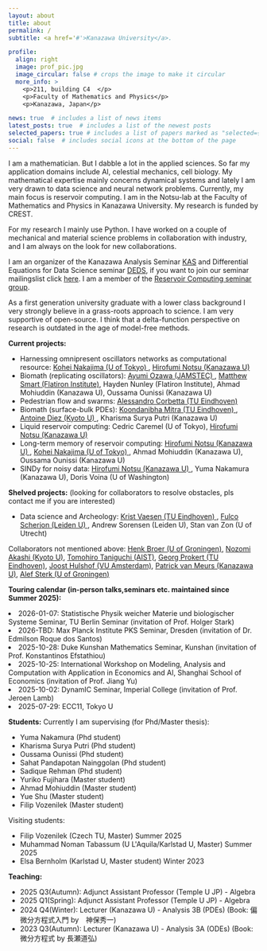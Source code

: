 ```yaml
---
layout: about
title: about
permalink: /
subtitle: <a href='#'>Kanazawa University</a>. 

profile:
  align: right
  image: prof_pic.jpg
  image_circular: false # crops the image to make it circular
  more_info: >
    <p>211, building C4  </p>
    <p>Faculty of Mathematics and Physics</p>
    <p>Kanazawa, Japan</p>

news: true  # includes a list of news items
latest_posts: true  # includes a list of the newest posts
selected_papers: true # includes a list of papers marked as "selected={true}"
social: false  # includes social icons at the bottom of the page
---
```


I am a mathematician. But I dabble a lot in the applied sciences. So far my application domains include AI, celestial mechanics, cell biology. My mathematical expertise mainly concerns dynamical systems and lately I am very drawn to data science and neural network problems. Currently, my main focus is reservoir computing. I am in the Notsu-lab at the Faculty of Mathematics and Physics in Kanazawa University. My research is funded by CREST.

For my research I mainly use Python. I have worked on a couple of mechanical and material science problems in collaboration with industry, and I am always on the look for new collaborations.

I am an organizer of the Kanazawa Analysis Seminar [KAS](http://polaris.s.kanazawa-u.ac.jp/kas/) and Differential Equations for Data Science seminar [DEDS](https://scheme.hn/deds/), if you want to join our seminar mailingslist click [here](https://groups.google.com/forum/#!forum/deds-ku/join). I am a member of the [Reservoir Computing seminar group](https://www.kohei-nakajima.com/rc-seminar-group).

As a first generation university graduate with a lower class background I very strongly believe in a grass-roots approach to science. I am very supportive of open-source. I think that a delta-function perspective on research is outdated in the age of model-free methods.  

**Current projects:**
<ul>
    <li> Harnessing omnipresent oscillators networks as computational resource: <a href ="https://www.kohei-nakajima.com/">Kohei Nakajima (U of Tokyo) </a>, <a href = "https://scheme.hn/"> Hirofumi Notsu (Kanazawa U) </a> </li>
    <li> Biomath (replicating oscillators): <a href="https://sites.google.com/edu.k.u-tokyo.ac.jp/ayumiozawa/home"> Ayumi Ozawa (JAMSTEC) </a>, <a href = "https://www.simonsfoundation.org/people/matthew-smart/"> Matthew Smart (Flatiron Institute)</a>, Hayden Nunley (Flatiron Institute), Ahmad Mohiuddin (Kanazawa U),  Oussama Ounissi (Kanazawa U)</li>
    <li> Pedestrian flow and swarms: <a href = "https://corbetta.phys.tue.nl/"> Alessandro Corbetta (TU Eindhoven)</a> </li>
    <li> Biomath (surface-bulk PDEs): <a href = "https://www.koondi.net/"> Koondanibha Mitra (TU Eindhoven) </a>, <a href = "https://antoinediez.gitlab.io/"> Antoine Diez (Kyoto U) </a>, Kharisma Surya Putri (Kanazawa U) </li>
    <li> Liquid reservoir computing: Cedric Caremel (U of Tokyo), <a href = "https://scheme.hn/"> Hirofumi Notsu (Kanazawa U) </a> </li>
    <li> Long-term memory of reservoir computing: <a href = "https://scheme.hn/"> Hirofumi Notsu (Kanazawa U) </a>, <a href ="https://www.kohei-nakajima.com/">Kohei Nakajima (U of Tokyo) </a>, Ahmad Mohiuddin (Kanazawa U),  Oussama Ounissi (Kanazawa U) </li>
    <li> SINDy for noisy data: <a href = "https://scheme.hn/"> Hirofumi Notsu (Kanazawa U) </a>, Yuma Nakamura (Kanazawa U), Doris Voina (U of Washington) </li>
</ul>

**Shelved projects:** (looking for collaborators to resolve obstacles, pls contact me if you are interested)

<ul>
    <li> Data science and Archeology: <a href ="https://www.tue.nl/en/research/researchers/krist-vaesen"> Krist Vaesen (TU Eindhoven) </a>, <a href="https://www.universiteitleiden.nl/en/staffmembers/fulco-scherjon"> Fulco Scherjon (Leiden U) </a>, Andrew Sorensen (Leiden U), Stan van Zon (U of Utrecht)</li>
</ul>

Collaborators not mentioned above:  <a href ="https://www.math.rug.nl/~broer/">Henk Broer (U of Groningen)</a>, <a href="https://sites.google.com/view/nozomiakashi/">Nozomi Akashi (Kyoto U)</a>, <a href="https://researchmap.jp/tomohiro-taniguchi">Tomohiro Taniguchi (AIST)</a>, <a href="https://www.tue.nl/en/research/researchers/georg-prokert">Georg Prokert (TU Eindhoven)</a>, <a href="https://www.few.vu.nl/~jhulshof/">Joost Hulshof (VU Amsterdam)</a>, <a href="https://sites.google.com/site/pjpvmeurs/">Patrick van Meurs (Kanazawa U)</a>, <a href = "https://www.math.rug.nl/~alef/"> Alef Sterk (U of Groningen) </a>

**Touring calendar (in-person talks,seminars etc. maintained since Summer 2025):**
<u1>
  <li>2026-01-07: Statistische Physik weicher Materie und biologischer Systeme Seminar, TU Berlin Seminar (invitation of Prof. Holger Stark)</li>
  <li>2026-TBD: Max Planck Institute PKS Seminar, Dresden (invitation of Dr. Edmilson Roque dos Santos)</li>
  <li>2025-10-28: Duke Kunshan Mathematics Seminar, Kunshan (invitation of Prof. Konstantinos Efstathiou)</li>
  <li>2025-10-25: International Workshop on Modeling, Analysis and Computation with Application in Economics and AI, Shanghai School of Economics (invitation of Prof. Jiang Yu)</li>  
  <li>2025-10-02: DynamIC Seminar, Imperial College (invitation of Prof. Jeroen Lamb) </li>
  <li>2025-07-29: ECC11, Tokyo U </li>
</ul>

**Students:** Currently I am supervising (for Phd/Master thesis): 
<ul>
  <li> Yuma Nakamura (Phd student) </li>
  <li> Kharisma Surya Putri (Phd student) </li>
  <li> Oussama Ounissi (Phd student) </li>
  <li> Sahat Pandapotan Nainggolan (Phd student) </li>
  <li> Sadique Rehman (Phd student) </li>
  <li> Yuriko Fujihara (Master student) </li>
  <li> Ahmad Mohiuddin (Master student) </li>
  <li> Yue Shu (Master student) </li>
  <li> Filip Vozenilek (Master student) </li>
    
</ul>

Visiting students:
<ul>
  <li> Filip Vozenilek (Czech TU, Master) Summer 2025 </li>
  <li> Muhammad Noman Tabassum (U L'Aquila/Karlstad U, Master) Summer 2025</li>
  <li> Elsa Bernholm (Karlstad U, Master student) Winter 2023 </li>
</ul>

**Teaching:** 
<ul>
  <li>2025 Q3(Autumn): Adjunct Assistant Professor (Temple U JP) - Algebra  </li>
  <li>2025 Q1(Spring): Adjunct Assistant Professor (Temple U JP) - Algebra  </li>
  <li>2024 Q4(Winter): Lecturer (Kanazawa U) - Analysis 3B (PDEs) (Book: 偏微分方程式入門 by　神保秀一) </li>
  <li>2023 Q3(Autumn): Lecturer (Kanazawa U) - Analysis 3A (ODEs) (Book: 微分方程式 by 長瀬道弘)</li>
</ul>
